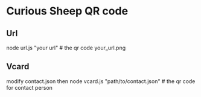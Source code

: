 # Curious Sheep QR code

## Url
node url.js "your url" # the qr code your_url.png

## Vcard
modify contact.json then
node vcard.js "path/to/contact.json" # the qr code for contact person

